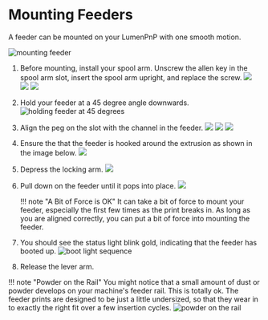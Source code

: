 # Mounting Feeders

A feeder can be mounted on your LumenPnP with one smooth motion.

![mounting feeder](img/mounting.gif)

1. Before mounting, install your spool arm. Unscrew the allen key in the spool arm slot, insert the spool arm upright, and replace the screw.
   ![](img/IMG_2146.JPG)
   ![](img/IMG_2147.JPG)
   ![](img/IMG_2149.JPG)
2. Hold your feeder at a 45 degree angle downwards.
    ![holding feeder at 45 degrees](img/IMG_2150.JPG)
3. Align the peg on the slot with the channel in the feeder.
   ![](img/alignment-slot.JPG)
   ![](img/IMG_2175.JPG)
   ![](img/IMG_2156.JPG)
4. Ensure the that the feeder is hooked around the extrusion as shown in the image below.
   ![](img/IMG_2158.JPG)
5. Depress the locking arm.
   ![](img/IMG_2159.JPG)
6. Pull down on the feeder until it pops into place.
   ![](img/IMG_2161.JPG)
   
    !!! note "A Bit of Force is OK"
        It can take a bit of force to mount your feeder, especially the first few times as the print breaks in. As long as you are aligned correctly, you can put a bit of force into mounting the feeder.

1. You should see the status light blink gold, indicating that the feeder has booted up.
   ![boot light sequence](img/boot-lights.gif)

7. Release the lever arm.

!!! note "Powder on the Rail"
    You might notice that a small amount of dust or powder develops on your machine's feeder rail. This is totally ok. The feeder prints are designed to be just a little undersized, so that they wear in to exactly the right fit over a few insertion cycles.
    ![powder on the rail](TODO)

